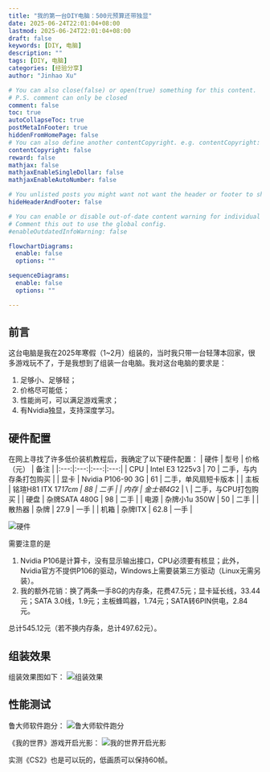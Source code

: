 ```yaml
---
title: "我的第一台DIY电脑：500元预算还带独显"
date: 2025-06-24T22:01:04+08:00
lastmod: 2025-06-24T22:01:04+08:00
draft: false
keywords: [DIY, 电脑]
description: ""
tags: [DIY, 电脑]
categories: [经验分享]
author: "Jinhao Xu"

# You can also close(false) or open(true) something for this content.
# P.S. comment can only be closed
comment: false
toc: true
autoCollapseToc: true
postMetaInFooter: true
hiddenFromHomePage: false
# You can also define another contentCopyright. e.g. contentCopyright: "This is another copyright."
contentCopyright: false
reward: false
mathjax: false
mathjaxEnableSingleDollar: false
mathjaxEnableAutoNumber: false

# You unlisted posts you might want not want the header or footer to show
hideHeaderAndFooter: false

# You can enable or disable out-of-date content warning for individual post.
# Comment this out to use the global config.
#enableOutdatedInfoWarning: false

flowchartDiagrams:
  enable: false
  options: ""

sequenceDiagrams: 
  enable: false
  options: ""

---
```


<!--more-->

## 前言
这台电脑是我在2025年寒假（1~2月）组装的，当时我只带一台轻薄本回家，很多游戏玩不了，于是我想到了组装一台电脑。我对这台电脑的要求是：
1. 足够小、足够轻；
2. 价格尽可能低；
3. 性能尚可，可以满足游戏需求；
4. 有Nvidia独显，支持深度学习。

## 硬件配置
在网上寻找了许多低价装机教程后，我确定了以下硬件配置：
| 硬件 | 型号 | 价格（元） | 备注 |
|:---:|:---:|:---:|:---:|
| CPU | Intel E3 1225v3 | 70 | 二手，与内存条打包购买 |
| 显卡 | Nvidia P106-90 3G | 61 | 二手，单风扇短卡版本 |
| 主板 | 铭瑄H81 ITX 17*17cm | 88 | 二手 |
| 内存 | 金士顿4G*2 | \ | 二手，与CPU打包购买 |
| 硬盘 | 杂牌SATA 480G | 98 | 二手 |
| 电源 | 杂牌小1u 350W | 50 | 二手 |
| 散热器 | 杂牌 | 27.9 | 一手 |
| 机箱 | 杂牌ITX | 62.8 | 一手 |

![硬件](/images/diy_computer/hardwares.jpg)

需要注意的是
1. Nvidia P106是计算卡，没有显示输出接口，CPU必须要有核显；此外，Nvidia官方不提供P106的驱动，Windows上需要装第三方驱动（Linux无需另装）。
2. 我的额外花销：换了两条一手8G的内存条，花费47.5元；显卡延长线，33.44元；SATA 3.0线，1.9元；主板蜂鸣器，1.74元；SATA转6PIN供电，2.84元。

总计545.12元（若不换内存条，总计497.62元）。

## 组装效果
组装效果图如下：
![组装效果](/images/diy_computer/assembled.jpg)

## 性能测试
鲁大师软件跑分：
![鲁大师软件跑分](/images/diy_computer/ludashi.jpg)

《我的世界》游戏开启光影：
![我的世界开启光影](/images/diy_computer/minecraft.jpg)

实测《CS2》也是可以玩的，低画质可以保持60帧。